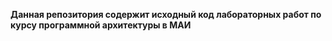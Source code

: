 **Данная репозитория содержит исходный код лабораторных работ по курсу программной архитектуры в МАИ**

